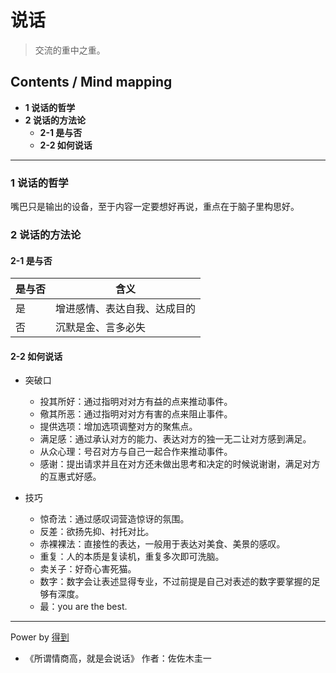 # 说话
> 交流的重中之重。

## Contents / Mind mapping
- **1 说话的哲学**
- **2 说话的方法论**
  - **2-1 是与否**
  - **2-2 如何说话**

---

### 1 说话的哲学

嘴巴只是输出的设备，至于内容一定要想好再说，重点在于脑子里构思好。



### 2 说话的方法论

#### 2-1 是与否

|是与否|含义|
|  --  | -- |
|是|增进感情、表达自我、达成目的|
|否|沉默是金、言多必失|

#### 2-2 如何说话

- 突破口
  - 投其所好：通过指明对对方有益的点来推动事件。
  - 儆其所恶：通过指明对对方有害的点来阻止事件。
  - 提供选项：增加选项调整对方的聚焦点。
  - 满足感：通过承认对方的能力、表达对方的独一无二让对方感到满足。
  - 从众心理：号召对方与自己一起合作来推动事件。
  - 感谢：提出请求并且在对方还未做出思考和决定的时候说谢谢，满足对方的互惠式好感。

- 技巧
  - 惊奇法：通过感叹词营造惊讶的氛围。
  - 反差：欲扬先抑、衬托对比。
  - 赤裸裸法：直接性的表达，一般用于表达对美食、美景的感叹。
  - 重复：人的本质是复读机，重复多次即可洗脑。
  - 卖关子：好奇心害死猫。
  - 数字：数字会让表述显得专业，不过前提是自己对表述的数字要掌握的足够有深度。
  - 最：you are the best.



---
Power by [得到](https://www.igetget.com)
- 《所谓情商高，就是会说话》 作者：佐佐木圭一
